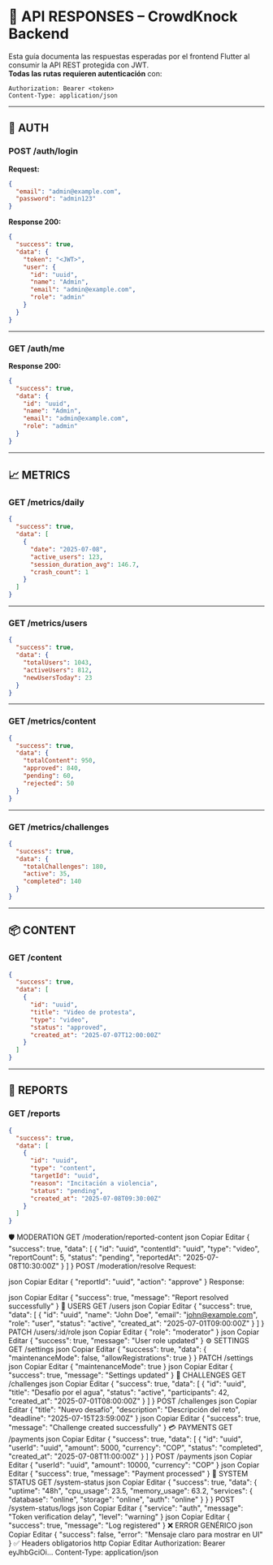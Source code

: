 
# 📘 API RESPONSES – CrowdKnock Backend

Esta guía documenta las respuestas esperadas por el frontend Flutter al consumir la API REST protegida con JWT.  
**Todas las rutas requieren autenticación** con:

```
Authorization: Bearer <token>
Content-Type: application/json
```

---

## 🔐 AUTH

### POST /auth/login

**Request:**

```json
{
  "email": "admin@example.com",
  "password": "admin123"
}
```

**Response 200:**

```json
{
  "success": true,
  "data": {
    "token": "<JWT>",
    "user": {
      "id": "uuid",
      "name": "Admin",
      "email": "admin@example.com",
      "role": "admin"
    }
  }
}
```

---

### GET /auth/me

**Response 200:**

```json
{
  "success": true,
  "data": {
    "id": "uuid",
    "name": "Admin",
    "email": "admin@example.com",
    "role": "admin"
  }
}
```

---

## 📈 METRICS

### GET /metrics/daily

```json
{
  "success": true,
  "data": [
    {
      "date": "2025-07-08",
      "active_users": 123,
      "session_duration_avg": 146.7,
      "crash_count": 1
    }
  ]
}
```

---

### GET /metrics/users

```json
{
  "success": true,
  "data": {
    "totalUsers": 1043,
    "activeUsers": 812,
    "newUsersToday": 23
  }
}
```

---

### GET /metrics/content

```json
{
  "success": true,
  "data": {
    "totalContent": 950,
    "approved": 840,
    "pending": 60,
    "rejected": 50
  }
}
```

---

### GET /metrics/challenges

```json
{
  "success": true,
  "data": {
    "totalChallenges": 180,
    "active": 35,
    "completed": 140
  }
}
```

---

## 📦 CONTENT

### GET /content

```json
{
  "success": true,
  "data": [
    {
      "id": "uuid",
      "title": "Video de protesta",
      "type": "video",
      "status": "approved",
      "created_at": "2025-07-07T12:00:00Z"
    }
  ]
}
```

---

## 🚨 REPORTS

### GET /reports

```json
{
  "success": true,
  "data": [
    {
      "id": "uuid",
      "type": "content",
      "targetId": "uuid",
      "reason": "Incitación a violencia",
      "status": "pending",
      "created_at": "2025-07-08T09:30:00Z"
    }
  ]
}
```

🛡️ MODERATION
GET /moderation/reported-content
json
Copiar
Editar
{
  "success": true,
  "data": [
    {
      "id": "uuid",
      "contentId": "uuid",
      "type": "video",
      "reportCount": 5,
      "status": "pending",
      "reportedAt": "2025-07-08T10:30:00Z"
    }
  ]
}
POST /moderation/resolve
Request:

json
Copiar
Editar
{
  "reportId": "uuid",
  "action": "approve"
}
Response:

json
Copiar
Editar
{
  "success": true,
  "message": "Report resolved successfully"
}
👥 USERS
GET /users
json
Copiar
Editar
{
  "success": true,
  "data": [
    {
      "id": "uuid",
      "name": "John Doe",
      "email": "john@example.com",
      "role": "user",
      "status": "active",
      "created_at": "2025-07-01T09:00:00Z"
    }
  ]
}
PATCH /users/:id/role
json
Copiar
Editar
{
  "role": "moderator"
}
json
Copiar
Editar
{
  "success": true,
  "message": "User role updated"
}
⚙️ SETTINGS
GET /settings
json
Copiar
Editar
{
  "success": true,
  "data": {
    "maintenanceMode": false,
    "allowRegistrations": true
  }
}
PATCH /settings
json
Copiar
Editar
{
  "maintenanceMode": true
}
json
Copiar
Editar
{
  "success": true,
  "message": "Settings updated"
}
🧩 CHALLENGES
GET /challenges
json
Copiar
Editar
{
  "success": true,
  "data": [
    {
      "id": "uuid",
      "title": "Desafío por el agua",
      "status": "active",
      "participants": 42,
      "created_at": "2025-07-01T08:00:00Z"
    }
  ]
}
POST /challenges
json
Copiar
Editar
{
  "title": "Nuevo desafío",
  "description": "Descripción del reto",
  "deadline": "2025-07-15T23:59:00Z"
}
json
Copiar
Editar
{
  "success": true,
  "message": "Challenge created successfully"
}
💳 PAYMENTS
GET /payments
json
Copiar
Editar
{
  "success": true,
  "data": [
    {
      "id": "uuid",
      "userId": "uuid",
      "amount": 5000,
      "currency": "COP",
      "status": "completed",
      "created_at": "2025-07-08T11:00:00Z"
    }
  ]
}
POST /payments
json
Copiar
Editar
{
  "userId": "uuid",
  "amount": 10000,
  "currency": "COP"
}
json
Copiar
Editar
{
  "success": true,
  "message": "Payment processed"
}
🧭 SYSTEM STATUS
GET /system-status
json
Copiar
Editar
{
  "success": true,
  "data": {
    "uptime": "48h",
    "cpu_usage": 23.5,
    "memory_usage": 63.2,
    "services": {
      "database": "online",
      "storage": "online",
      "auth": "online"
    }
  }
}
POST /system-status/logs
json
Copiar
Editar
{
  "service": "auth",
  "message": "Token verification delay",
  "level": "warning"
}
json
Copiar
Editar
{
  "success": true,
  "message": "Log registered"
}
❌ ERROR GENÉRICO
json
Copiar
Editar
{
  "success": false,
  "error": "Mensaje claro para mostrar en UI"
}
✅ Headers obligatorios
http
Copiar
Editar
Authorization: Bearer eyJhbGciOi...
Content-Type: application/json
